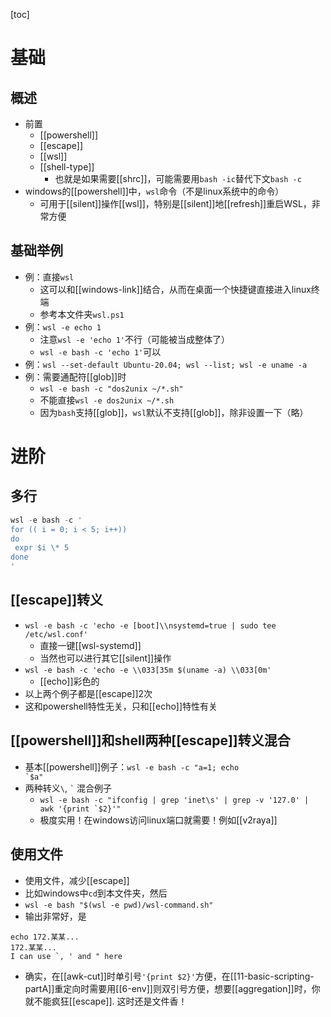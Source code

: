 [toc]
# 基础
## 概述
- 前置
  - [[powershell]]
  - [[escape]]
  - [[wsl]]
  - [[shell-type]]
    - 也就是如果需要[[shrc]]，可能需要用`bash -ic`替代下文`bash -c`
- windows的[[powershell]]中，`wsl`命令（不是linux系统中的命令）
  - 可用于[[silent]]操作[[wsl]]，特别是[[silent]]地[[refresh]]重启WSL，非常方便
## 基础举例
- 例：直接`wsl`
    - 这可以和[[windows-link]]结合，从而在桌面一个快捷键直接进入linux终端
    - 参考本文件夹`wsl.ps1`
- 例：`wsl -e echo 1`
  - 注意`wsl -e 'echo 1'`不行（可能被当成整体了）
  - `wsl -e bash -c 'echo 1'`可以
- 例：`wsl --set-default Ubuntu-20.04; wsl --list; wsl -e uname -a`
- 例：需要通配符[[glob]]时
  - `wsl -e bash -c "dos2unix ~/*.sh"`
  - 不能直接`wsl -e dos2unix ~/*.sh`
  - 因为`bash`支持[[glob]]，`wsl`默认不支持[[glob]]，除非设置一下（略）
# 进阶
## 多行
```powershell
wsl -e bash -c '
for (( i = 0; i < 5; i++))
do
 expr $i \* 5
done
'
```
## [[escape]]转义
- `wsl -e bash -c 'echo -e [boot]\\nsystemd=true | sudo tee /etc/wsl.conf'`
  - 直接一键[[wsl-systemd]]
  - 当然也可以进行其它[[silent]]操作
- `wsl -e bash -c 'echo -e \\033[35m $(uname -a) \\033[0m'`
  - [[echo]]彩色的
- 以上两个例子都是[[escape]]2次
- 这和powershell特性无关，只和[[echo]]特性有关
## [[powershell]]和shell两种[[escape]]转义混合
- 基本[[powershell]]例子：<code>wsl -e bash -c "a=1; echo &#96;$a"</code>
- 两种转义`\`, <code>&#96;</code> 混合例子
  - <code>wsl -e bash -c "ifconfig | grep 'inet\s' | grep -v '127.0' | awk '{print &#96;$2}'"</code>
  - 极度实用！在windows访问linux端口就需要！例如[[v2raya]]
## 使用文件
- 使用文件，减少[[escape]]
- 比如windows中`cd`到本文件夹，然后
- `wsl -e bash "$(wsl -e pwd)/wsl-command.sh"`
- 输出非常好，是
```text
echo 172.某某...
172.某某...
I can use `, ' and " here
```
- 确实，在[[awk-cut]]时单引号`'{print $2}'`方便，在[[11-basic-scripting-partA]]重定向时需要用[[6-env]]则双引号方便，想要[[aggregation]]时，你就不能疯狂[[escape]]. 这时还是文件香！